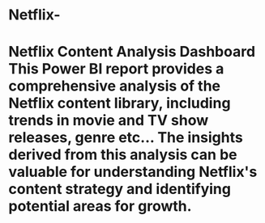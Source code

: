# Netflix-
# Netflix Content Analysis Dashboard  This Power BI report provides a comprehensive analysis of the Netflix content library, including trends in movie and TV show releases, genre etc... The insights derived from this analysis can be valuable for understanding Netflix's content strategy and identifying potential areas for growth.
